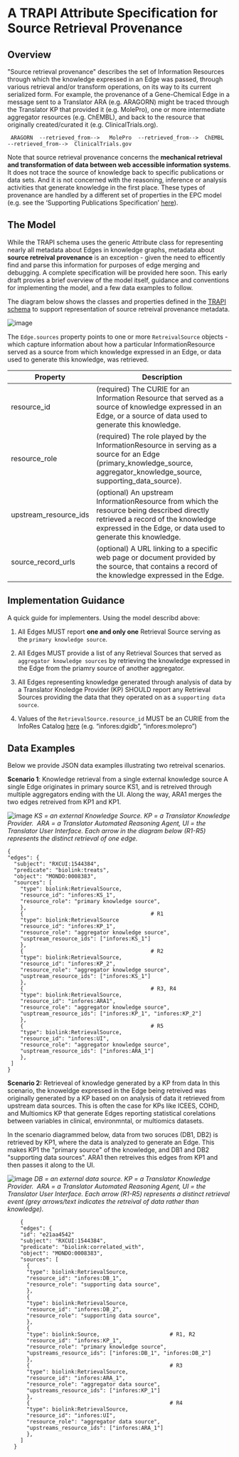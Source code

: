 # A TRAPI Attribute Specification for Source Retrieval Provenance

## Overview
"Source retrieval provenance" describes the set of Information Resources through which the knowledge expressed in an Edge was passed, through various retrieval and/or transform operations, on its way to its current serialized form. For example, the provenance of a Gene-Chemical Edge in a message sent to a Translator ARA (e.g. ARAGORN) might be traced through the Translator KP that provided it (e.g. MolePro), one or more intermediate aggregator resources (e.g. ChEMBL), and back to the resource that originally created/curated it (e.g. ClinicalTrials.org).

````
 ARAGORN  --retrieved_from-->   MolePro  --retrieved_from-->  ChEMBL  --retrieved_from-->  ClinicalTrials.gov
````
Note that source retrieval provenance concerns the **mechanical retrieval and transformation of data between web accessible information systems**. It does not trace the source of knowledge back to specific publications or data sets. And it is not concerned with the reasoning, inference or analysis activities that generate knowledge in the first place. These types of provenance are handled by a different set of properties in the EPC model (e.g. see the ‘Supporting Publications Specification’ [here]([url](https://github.com/NCATSTranslator/ReasonerAPI/blob/master/ImplementationGuidance/Specifications/supporting_publications_specification.md))).

## The Model
While the TRAPI schema uses the generic Attribute class for representing nearly all metadata about Edges in knowledge graphs, metadata about **source retreival provenance** is an exception - given the need to efficently find and parse this information for purposes of edge merging and debugging.  A complete specification will be provided here soon.  This early draft provies a brief overview of the model itself, guidance and conventions for implementing the model, and a few data examples to follow.

The diagram below shows the classes and properties defined in the [TRAPI schema]([url](https://github.com/NCATSTranslator/ReasonerAPI/blob/master/TranslatorReasonerAPI.yaml#L1107)) to support representation of source retreival provenance metadata.

![image](https://github.com/NCATSTranslator/ReasonerAPI/assets/5184212/840b8061-2fe4-4e15-968f-97cd87de22ab)

The `Edge.sources` property points to one or more `RetreivalSource` objects - which capture information about how a particular InformationResource served as a source from which knowledge expressed in an Edge, or data used to generate this knowledge, was retrieved. 

| Property | Description |
| ------------- | ------------- |
| resource_id | (required) The CURIE for an Information Resource that served as a source of knowledge expressed in an Edge, or a source of data used to generate this knowledge.  |
| resource_role  | (required) The role played by the InformationResource in serving as a source for an Edge (primary_knowledge_source, aggregator_knowledge_source, supporting_data_source).  |
| upstream_resource_ids| (optional) An upstream InformationResource from which the resource being described directly retrieved a record of the knowledge expressed in the Edge, or data used to generate this knowledge. |
| source_record_urls | (optional) A URL linking to a specific web page or document provided by the source, that contains a record of the knowledge expressed in the  Edge. |


## Implementation Guidance
A quick guide for implementers. Using the model describd above:

1. All Edges MUST report **one and only one** Retrieval Source serving as the `primary knowledge source`. 

2. All Edges MUST provide a list of any Retrieval Sources that served as `aggregator knowledge sources` by retrieving the knowledge expressed in the Edge from the priamry source of another aggregator.  

3. All Edges representing knowledge generated through analysis of data by a Translator Knoledge Provider (KP) SHOULD report any Retrieval Sources providing the data that they operated on as a `supporting data source`. 
4. Values of the `RetrievalSource.resource_id` MUST be an CURIE from the InfoRes Catalog [here]([url](https://github.com/biolink/biolink-model/blob/master/infores_catalog.yaml)) (e.g. “infores:dgidb”, “infores:molepro”)


## Data Examples

Below we provide JSON data examples illustrating two retreival scenarios.

**Scenario 1**: Knowledge retrieval from a single external knowledge source 
A single Edge originates in primary source KS1, and is retreived through multiple aggregators ending with the UI. Along the way, ARA1 merges the two edges retreived from KP1 and KP1.  

![image](https://github.com/NCATSTranslator/ReasonerAPI/assets/5184212/39f08657-f4a5-4410-b2c4-244a9558ef4b)
*KS = an external Knowledge Source. KP = a Translator Knowledge Provider.  ARA = a Translator Automated Reasoning Agent, UI  = the Translator User Interface.
Each arrow in the diagram below (R1-R5) represents the distinct retrieval of one edge.*

  ````
  {
  "edges": {
    "subject": "RXCUI:1544384",
    "predicate": "biolink:treats",
    "object": "MONDO:0008383",
    "sources": [
      "type": biolink:RetrievalSource,
      "resource_id": "infores:KS_1",
      "resource_role": "primary knowledge source",
      },
      {                                        # R1
      "type": biolink:RetrievalSource
      "resource_id": "infores:KP_1",
      "resource_role": "aggregator knowledge source",
      "usptream_resource_ids": ["infores:KS_1"]      
      },
      {                                        # R2
      "type": biolink:RetrievalSource,
      "resource_id": "infores:KP_2",
      "resource_role": "aggregator knowledge source",
      "usptream_resource_ids": ["infores:KS_1"]
      },
      {                                        # R3, R4
      "type": biolink:RetrievalSource,
      "resource_id": "infores:ARA1",
      "resource_role": "aggregator knowledge source",
      "usptream_resource_ids": ["infores:KP_1", "infores:KP_2"]
      },
      {                                        # R5
      "type": biolink:RetrievalSource,
      "resource_id": "infores:UI",
      "resource_role": "aggregator knowledge source",
      "usptream_resource_ids": ["infores:ARA_1"]
      },
   ]
 }
````

**Scenario 2:** Retrieveal of knowledge generated by a KP from data 
In this scenario, the knoweldge expressed in the Edge being retreived was originally generated by a KP based on on analysis of data it retrieved from upstream data sources. This is often the case for KPs like ICEES, COHD, and Multiomics KP that generate Edges reporting statistical corelations between variables in clinical, environmntal, or multiomics datasets. 

In the scenario diagrammed below, data from two soruces (DB1, DB2) is retrieved by KP1, where the data is analyzed to generate an Edge. This makes KP1 the "primary source" of the knowledge, and DB1 and DB2 "supporting data sources". ARA1 then retreives this edges from KP1 and then passes it along to the UI. 

![image](https://github.com/NCATSTranslator/ReasonerAPI/assets/5184212/40cce738-1235-4ab3-8628-fca92e348761)
*DB = an external data source. KP = a Translator Knowledge Provider.  ARA = a Translator Automated Reasoning Agent, UI  = the Translator User Interface.
Each arrow (R1-R5) represents a distinct retrieval event (grey arrows/text indicates the retreival of *data* rather than knowledge).*

````
    {
    "edges": { 
    "id": "e21aa4542"                         
    "subject": "RXCUI:1544384",
    "predicate": "biolink:correlated_with",
    "object": "MONDO:0008383",
    "sources": [
      {                                        
      "type": biolink:RetrievalSource,
      "resource_id": "infores:DB_1",
      "resource_role": "supporting data source",
      },
      {                                               
      "type": biolink:RetrievalSource,
      "resource_id": "infores:DB_2",
      "resource_role": "supporting data source",
      },
      {                                                
      "type": biolink:Source,                      # R1, R2
      "resource_id": "infores:KP_1",
      "resource_role": "primary knowledge source",
      "upstreams_resource_ids": ["infores:DB_1", "infores:DB_2"]
      },
      {                                            # R3    
      "type": biolink:RetrievalSource,
      "resource_id": "infores:ARA_1",
      "resource_role": "aggregator data source",
      "upstreams_resource_ids": ["infores:KP_1"] 
      },
      {                                            # R4         
      "type": biolink:RetrievalSource,
      "resource_id": "infores:UI",
      "resource_role": "aggregator data source",
      "upstreams_resource_ids": ["infores:ARA_1"] 
      },
    ]
  }
````




